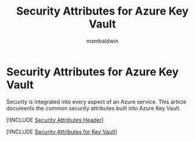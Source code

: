 ﻿---
title: Security Attributes for Azure Key Vault
description: A checklist of common security attributes for evaluating Azure Key Vault
services: key-vault
documentationcenter: ''
author: msmbaldwin
manager: barbkess

ms.service: key-vault
ms.topic: conceptual
ms.date: 04/03/2019
ms.author: mbaldwin

---
# Security Attributes for Azure Key Vault

Security is integrated into every aspect of an Azure service. This article documents the common security attributes built into Azure Key Vault. 

[!INCLUDE [Security Attributes Header](../../includes/security-attributes-header.md)]


[!INCLUDE [Security Attributes for Key Vault](../../includes/security-attributes-key-vault.md)]